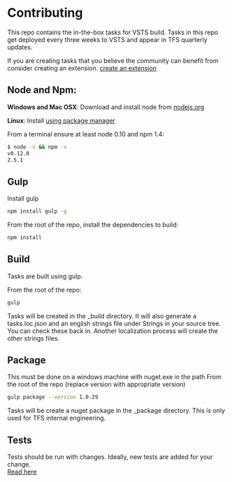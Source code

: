 # Contributing

This repo contains the in-the-box tasks for VSTS build.  Tasks in this repo get deployed every three weeks to VSTS and appear in TFS quarterly updates.

If you are creating tasks that you believe the community can benefit from consider creating an extension.
[create an extension](https://www.visualstudio.com/integrate/extensions/develop/add-build-task)

## Node and Npm:
**Windows and Mac OSX**: Download and install node from [nodejs.org](http://nodejs.org/)

**Linux**: Install [using package manager](https://github.com/joyent/node/wiki/Installing-Node.js-via-package-manager)

From a terminal ensure at least node 0.10 and npm 1.4:
```bash
$ node -v && npm -v
v0.12.0
2.5.1
```

## Gulp

Install gulp
```bash
npm install gulp -g
```

From the root of the repo, install the dependencies to build:
```bash
npm install
```

## Build
Tasks are built using gulp.  

From the root of the repo:
```bash
gulp
```

Tasks will be created in the _build directory.  It will also generate a tasks.loc.json and an english strings file under Strings in your source tree.  You can check these back in.  Another localization process will create the other strings files.

## Package
This must be done on a windows machine with nuget.exe in the path
From the root of the repo (replace version with appropriate version)
```bash
gulp package --version 1.0.29
```

Tasks will be create a nuget package in the _package directory.  This is only used for TFS internal engineering.

## Tests
Tests should be run with changes.  Ideally, new tests are added for your change.  
[Read here](runningtests.md)